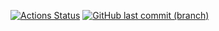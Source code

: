 
[![Actions Status](https://github.com/pavelpminaev/python-project-lvl2/workflows/hexlet-check/badge.svg)](https://github.com/pavelpminaev/python-project-lvl2/actions)
[![GitHub last commit (branch)](https://img.shields.io/github/last-commit/pavelpminaev/ci-app/main.svg)](https://github.com/pavelpminaev/ci-app)
